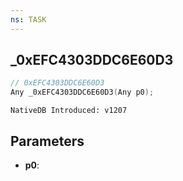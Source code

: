 ```yaml
---
ns: TASK
---
```

## _0xEFC4303DDC6E60D3

```c
// 0xEFC4303DDC6E60D3
Any _0xEFC4303DDC6E60D3(Any p0);
```

```
NativeDB Introduced: v1207
```

## Parameters
* **p0**:

